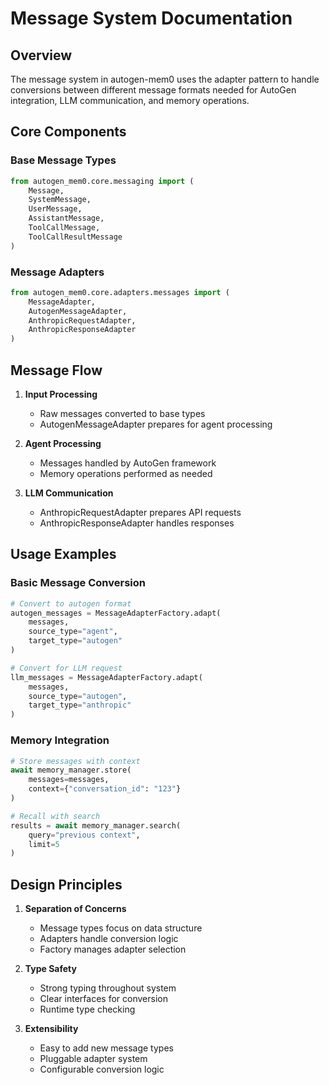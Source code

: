 # Message System Documentation

## Overview

The message system in autogen-mem0 uses the adapter pattern to handle conversions between different message formats needed for AutoGen integration, LLM communication, and memory operations.

## Core Components

### Base Message Types

```python
from autogen_mem0.core.messaging import (
    Message,
    SystemMessage,
    UserMessage,
    AssistantMessage,
    ToolCallMessage,
    ToolCallResultMessage
)
```

### Message Adapters

```python
from autogen_mem0.core.adapters.messages import (
    MessageAdapter,
    AutogenMessageAdapter,
    AnthropicRequestAdapter,
    AnthropicResponseAdapter
)
```

## Message Flow

1. **Input Processing**
   - Raw messages converted to base types
   - AutogenMessageAdapter prepares for agent processing

2. **Agent Processing**
   - Messages handled by AutoGen framework
   - Memory operations performed as needed

3. **LLM Communication**
   - AnthropicRequestAdapter prepares API requests
   - AnthropicResponseAdapter handles responses

## Usage Examples

### Basic Message Conversion
```python
# Convert to autogen format
autogen_messages = MessageAdapterFactory.adapt(
    messages,
    source_type="agent",
    target_type="autogen"
)

# Convert for LLM request
llm_messages = MessageAdapterFactory.adapt(
    messages,
    source_type="autogen",
    target_type="anthropic"
)
```

### Memory Integration
```python
# Store messages with context
await memory_manager.store(
    messages=messages,
    context={"conversation_id": "123"}
)

# Recall with search
results = await memory_manager.search(
    query="previous context",
    limit=5
)
```

## Design Principles

1. **Separation of Concerns**
   - Message types focus on data structure
   - Adapters handle conversion logic
   - Factory manages adapter selection

2. **Type Safety**
   - Strong typing throughout system
   - Clear interfaces for conversion
   - Runtime type checking

3. **Extensibility**
   - Easy to add new message types
   - Pluggable adapter system
   - Configurable conversion logic